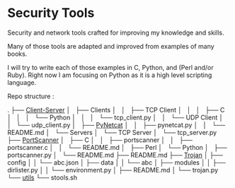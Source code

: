 # Security Tools

Security and network tools crafted for improving my knowledge and skills.

Many of those tools are adapted and improved from examples of many books.

I will try to write each of those examples in C, Python, and (Perl and/or Ruby). Right now I am focusing on Python as it is a high level scripting language.

Repo structure :

.
├── [Client-Server](https://github.com/inlakin/sec-tools/client-server/)
│   ├── Clients
│   │   ├── TCP Client
│   │   │   ├── C
│   │   │   └── Python
│   │   │       └── tcp_client.py
│   │   └── UDP Client
│   │       └── udp_client.py
│   ├── [PyNetcat](https://github.com/inlakin/sec-tools/client-server/pynetcat/)
│   │   ├── pynetcat.py
│   │   └── README.md
│   └── Servers
│       └── TCP Server
│           └── tcp_server.py
├── [PortScanner](https://github.com/inlakin/sec-tools/portscanner/)
│   ├── C
│   │   ├── portscanner
│   │   ├── portscanner.c
│   │   └── README.md
│   ├── Perl
│   └── Python
│       ├── portscanner.py
│       └── README.md
├── README.md
├── [Trojan](https://github.com/inlakin/sec-tools/trojan/)
│   ├── config
│   │   └── abc.json
│   ├── data
│   │   └── abc
│   ├── modules
│   │   ├── dirlister.py
│   │   └── environment.py
│   ├── README.md
│   └── trojan.py
└── [utils](https://github.com/inlakin/sec-tools/utils/)
    └── stools.sh

